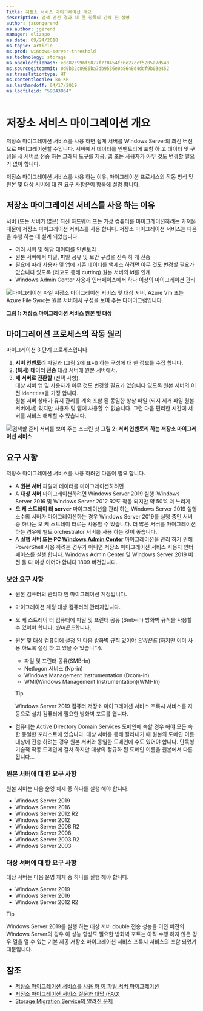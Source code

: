 ```yaml
---
Title: 저장소 서비스 마이그레이션 개요
description: 검색 엔진 결과 대 한 항목의 간략 한 설명
author: jasongerend
ms.author: jgerend
manager: elizapo
ms.date: 09/24/2018
ms.topic: article
ms.prod: windows-server-threshold
ms.technology: storage
ms.openlocfilehash: edc82c996f6877f770454fc6e27ccf5205a7d540
ms.sourcegitcommit: 0d0b32c8986ba7db9536e0b8648d4ddf9b03e452
ms.translationtype: HT
ms.contentlocale: ko-KR
ms.lasthandoff: 04/17/2019
ms.locfileid: "59843864"
---
```

# <a name="storage-migration-service-overview"></a>저장소 서비스 마이그레이션 개요

저장소 마이그레이션 서비스를 사용 하면 쉽게 서버를 Windows Server의 최신 버전으로 마이그레이션할 수입니다. 서버에서 데이터를 인벤토리에 포함 하 고 데이터 및 구성을 새 서버로 전송 하는 그래픽 도구를 제공, 앱 또는 사용자가 아무 것도 변경할 필요가 없이 합니다.

저장소 마이그레이션 서비스를 사용 하는 이유, 마이그레이션 프로세스의 작동 방식 및 원본 및 대상 서버에 대 한 요구 사항은이 항목에 설명 합니다.

## <a name="why-use-storage-migration-service"></a>저장소 마이그레이션 서비스를 사용 하는 이유

서버 (또는 서버가 많은) 최신 하드웨어 또는 가상 컴퓨터를 마이그레이션하려는 가져온 때문에 저장소 마이그레이션 서비스를 사용 합니다. 저장소 마이그레이션 서비스는 다음을 수행 하는 데 설계 되었습니다.

- 여러 서버 및 해당 데이터를 인벤토리
- 원본 서버에서 파일, 파일 공유 및 보안 구성을 신속 하 게 전송
- 필요에 따라 사용자 및 앱에 기존 데이터를 액세스 하려면 아무 것도 변경할 필요가 없습니다 있도록 (라고도 통해 cutting) 원본 서버의 id를 인계
- Windows Admin Center 사용자 인터페이스에서 하나 이상의 마이그레이션 관리

![마이그레이션 파일 저장소 마이그레이션 서비스 및 대상 서버, Azure Vm 또는 Azure File Sync는 원본 서버에서 구성을 보여 주는 다이어그램입니다.](media\overview\storage-migration-service-diagram.png)

**그림 1: 저장소 마이그레이션 서비스 원본 및 대상**

## <a name="how-the-migration-process-works"></a>마이그레이션 프로세스의 작동 원리

마이그레이션 3 단계 프로세스입니다.

1. **서버 인벤토리** 파일과 (그림 2에 표시) 하는 구성에 대 한 정보를 수집 합니다.
2. **(복사) 데이터 전송** 대상 서버에 원본 서버에서.
3. **새 서버로 전환할** (선택 사항).<br>대상 서버 앱 및 사용자가 아무 것도 변경할 필요가 없습니다 있도록 원본 서버의 이전 identities을 가정 합니다. <br>원본 서버 상태가 유지 관리를 계속 포함 된 동일한 항상 파일 (되지 제거 파일 원본 서버에서) 있지만 사용자 및 앱에 사용할 수 없습니다. 그런 다음 편리한 시간에 서버를 서비스 해제할 수 있습니다.

![검색할 준비 서버를 보여 주는 스크린 샷](media/migrate/inventory.png)
**그림 2: 서버 인벤토리 하는 저장소 마이그레이션 서비스**

## <a name="requirements"></a>요구 사항

저장소 마이그레이션 서비스를 사용 하려면 다음이 필요 합니다.

- A **원본 서버** 파일과 데이터를 마이그레이션하려면
- A **대상 서버** 마이그레이션하려면 Windows Server 2019 실행-Windows Server 2016 및 Windows Server 2012 R2도 작동 되지만 약 50% 더 느리게
- **오 케 스트레이 터 server** 마이그레이션을 관리 하는 Windows Server 2019 실행  <br>소수의 서버가 마이그레이션하는 경우 Windows Server 2019를 실행 중인 서버 중 하나는 오 케 스트레이 터로는 사용할 수 있습니다. 더 많은 서버를 마이그레이션하는 경우에 별도 orchestrator 서버를 사용 하는 것이 좋습니다.
- A **실행 서버 또는 PC [Windows Admin Center](../../manage/windows-admin-center/understand/windows-admin-center.md)**  마이그레이션을 관리 하기 위해 PowerShell 사용 하려는 경우가 아니면 저장소 마이그레이션 서비스 사용자 인터페이스를 실행 합니다. Windows Admin Center 및 Windows Server 2019 버전 둘 다 이상 이어야 합니다 1809 버전입니다. 

### <a name="security-requirements"></a>보안 요구 사항

- 원본 컴퓨터의 관리자 인 마이그레이션 계정입니다.
- 마이그레이션 계정 대상 컴퓨터의 관리자입니다.
- 오 케 스트레이 터 컴퓨터에 파일 및 프린터 공유 (Smb-in) 방화벽 규칙을 사용할 수 있어야 합니다. *인바운드*합니다.
- 원본 및 대상 컴퓨터에 설정 된 다음 방화벽 규칙 있어야 *인바운드* (하지만 이미 사용 하도록 설정 하 고 있을 수 있습니다).
  - 파일 및 프린터 공유(SMB-In)
  - Netlogon 서비스 (Np-in)
  - Windows Management Instrumentation (Dcom-in)
  - WMI(Windows Management Instrumentation)(WMI-In)
  
  > [!TIP]
  > Windows Server 2019 컴퓨터 저장소 마이그레이션 서비스 프록시 서비스를 자동으로 설치 컴퓨터에 필요한 방화벽 포트를 엽니다.
- 컴퓨터는 Active Directory Domain Services 도메인에 속할 경우 해야 모든 속한 동일한 포리스트에 있습니다. 대상 서버를 통해 잘라내기 때 원본의 도메인 이름 대상에 전송 하려는 경우 원본 서버와 동일한 도메인에 수도 있어야 합니다. 단독형 기술적 작동 도메인에 걸쳐 하지만 대상의 정규화 된 도메인 이름을 원본에서 다른 됩니다...

### <a name="requirements-for-source-servers"></a>원본 서버에 대 한 요구 사항

원본 서버는 다음 운영 체제 중 하나를 실행 해야 합니다.

- Windows Server 2019
- Windows Server 2016
- Windows Server 2012 R2
- Windows Server 2012
- Windows Server 2008 R2
- Windows Server 2008
- Windows Server 2003 R2
- Windows Server 2003

### <a name="requirements-for-destination-servers"></a>대상 서버에 대 한 요구 사항

대상 서버는 다음 운영 체제 중 하나를 실행 해야 합니다.

- Windows Server 2019
- Windows Server 2016
- Windows Server 2012 R2

> [!TIP]
> Windows Server 2019를 실행 하는 대상 서버 double 전송 성능을 이전 버전의 Windows Server의 경우 이 성능 향상도 필요한 방화벽 포트는 아직 수행 하지 않은 경우 열을 열 수 있는 기본 제공 저장소 마이그레이션 서비스 프록시 서비스의 포함 되었기 때문입니다.

## <a name="see-also"></a>참조

- [저장소 마이그레이션 서비스를 사용 하 여 파일 서버 마이그레이션](migrate-data.md)
- [저장소 마이그레이션 서비스 질문과 대답 (FAQ)](faq.md)
- [Storage Migration Service의 알려진 문제](known-issues.md)